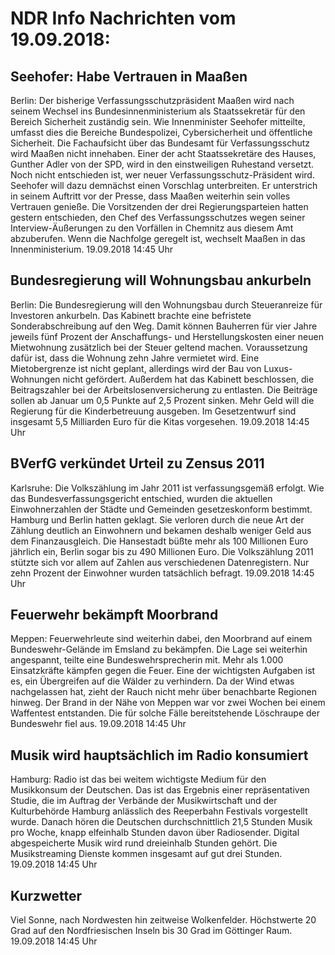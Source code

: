 # NDR Info Nachrichten vom 19.09.2018:


## Seehofer: Habe Vertrauen in Maaßen
Berlin: Der bisherige Verfassungsschutzpräsident Maaßen wird nach seinem Wechsel ins Bundesinnenministerium als Staatssekretär für den Bereich Sicherheit zuständig sein. Wie Innenminister Seehofer mitteilte, umfasst dies die Bereiche Bundespolizei, Cybersicherheit und öffentliche Sicherheit. Die Fachaufsicht über das Bundesamt für Verfassungsschutz wird Maaßen nicht innehaben. Einer der acht Staatssekretäre des Hauses, Gunther Adler von der SPD, wird in den einstweiligen Ruhestand versetzt. Noch nicht entschieden ist, wer neuer Verfassungsschutz-Präsident wird. Seehofer will dazu demnächst einen Vorschlag unterbreiten. Er unterstrich in seinem Auftritt vor der Presse, dass Maaßen weiterhin sein volles Vertrauen genieße. Die Vorsitzenden der drei Regierungsparteien hatten gestern entschieden, den Chef des Verfassungsschutzes wegen seiner Interview-Äußerungen zu den Vorfällen in Chemnitz aus diesem Amt abzuberufen. Wenn die Nachfolge geregelt ist, wechselt Maaßen in das Innenministerium. 19.09.2018 14:45 Uhr 

## Bundesregierung will Wohnungsbau ankurbeln
Berlin:	Die Bundesregierung will den Wohnungsbau durch Steueranreize für Investoren ankurbeln. Das Kabinett brachte eine befristete Sonderabschreibung auf den Weg. Damit können Bauherren für vier Jahre jeweils fünf Prozent der Anschaffungs- und Herstellungskosten einer neuen Mietwohnung zusätzlich bei der Steuer geltend machen. Voraussetzung dafür ist, dass die Wohnung zehn Jahre vermietet wird. Eine Mietobergrenze ist nicht geplant, allerdings wird der Bau von Luxus-Wohnungen nicht gefördert. Außerdem hat das Kabinett beschlossen, die Beitragszahler bei der Arbeitslosenversicherung zu entlasten. Die Beiträge sollen ab Januar um 0,5 Punkte auf 2,5 Prozent sinken. Mehr Geld will die Regierung für die Kinderbetreuung ausgeben. Im Gesetzentwurf sind insgesamt 5,5 Milliarden Euro für die Kitas vorgesehen. 19.09.2018 14:45 Uhr 

## BVerfG verkündet Urteil zu Zensus 2011
Karlsruhe: Die Volkszählung im Jahr 2011 ist verfassungsgemäß erfolgt. Wie das Bundesverfassungsgericht entschied, wurden die aktuellen Einwohnerzahlen der Städte und Gemeinden gesetzeskonform bestimmt. Hamburg und Berlin hatten geklagt. Sie verloren durch die neue Art der Zählung deutlich an Einwohnern und bekamen deshalb weniger Geld aus dem Finanzausgleich. Die Hansestadt büßte mehr als 100 Millionen Euro jährlich ein, Berlin sogar bis zu 490 Millionen Euro. Die Volkszählung 2011 stützte sich vor allem auf Zahlen aus verschiedenen Datenregistern. Nur zehn Prozent der Einwohner wurden tatsächlich befragt. 19.09.2018 14:45 Uhr 

## Feuerwehr bekämpft Moorbrand
Meppen:	Feuerwehrleute sind weiterhin dabei, den Moorbrand auf einem Bundeswehr-Gelände im Emsland zu bekämpfen. Die Lage sei weiterhin angespannt, teilte eine Bundeswehrsprecherin mit. Mehr als 1.000 Einsatzkräfte kämpfen gegen die Feuer. Eine der wichtigsten Aufgaben ist es, ein Übergreifen auf die Wälder zu verhindern. Da der Wind etwas nachgelassen hat, zieht der Rauch nicht mehr über benachbarte Regionen hinweg. Der Brand in der Nähe von Meppen war vor zwei Wochen bei einem Waffentest entstanden. Die für solche Fälle bereitstehende Löschraupe der Bundeswehr fiel aus. 19.09.2018 14:45 Uhr 

## Musik wird hauptsächlich im Radio konsumiert
Hamburg:	 Radio ist das bei weitem wichtigste Medium für den Musikkonsum der Deutschen. Das ist das Ergebnis einer repräsentativen Studie, die im Auftrag der Verbände der Musikwirtschaft und der Kulturbehörde Hamburg anlässlich des Reeperbahn Festivals vorgestellt wurde. Danach hören die Deutschen durchschnittlich 21,5 Stunden Musik pro Woche, knapp elfeinhalb Stunden davon über Radiosender. Digital abgespeicherte Musik wird rund dreieinhalb Stunden gehört. Die Musikstreaming Dienste kommen insgesamt auf gut drei Stunden. 19.09.2018 14:45 Uhr 

## Kurzwetter
Viel Sonne, nach Nordwesten hin zeitweise Wolkenfelder. Höchstwerte 20 Grad auf den Nordfriesischen Inseln bis 30 Grad im Göttinger Raum. 19.09.2018 14:45 Uhr 
